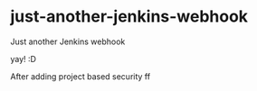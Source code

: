 # just-another-jenkins-webhook
Just another Jenkins webhook


yay! :D

After adding project based security
ff
